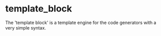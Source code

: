 template_block
==============

The 'template block' is a template engine for the code generators with a very simple syntax.
